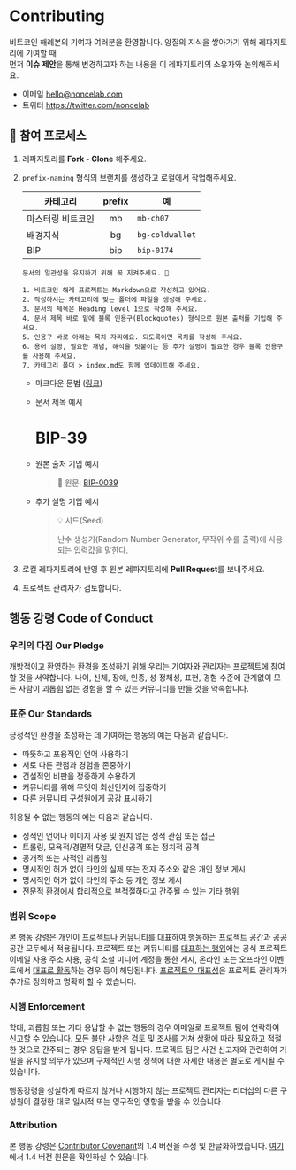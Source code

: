 # Contributing

비트코인 해례본의 기여자 여러분을 환영합니다. 양질의 지식을 쌓아가기 위해 레파지토리에 기여할 때<br>
먼저 **이슈 제안**을 통해 변경하고자 하는 내용을 이 레파지토리의 소유자와 논의해주세요.

- 이메일 hello@noncelab.com
- 트위터 https://twitter.com/noncelab

## 🧡 참여 프로세스

1.  레파지토리를 **Fork - Clone** 해주세요.
2.  `prefix-naming` 형식의 브랜치를 생성하고 로컬에서 작업해주세요.

    | 카테고리          | prefix | 예              |
    | ----------------- | :----: | --------------- |
    | 마스터링 비트코인 |   mb   | `mb-ch07`       |
    | 배경지식          |   bg   | `bg-coldwallet` |
    | BIP               |  bip   | `bip-0174`      |

    ```
    문서의 일관성을 유지하기 위해 꼭 지켜주세요. 🤙

    1. 비트코인 해례 프로젝트는 Markdown으로 작성하고 있어요.
    2. 작성하시는 카테고리에 맞는 폴더에 파일을 생성해 주세요.
    3. 문서의 제목은 Heading level 1으로 작성해 주세요.
    4. 문서 제목 바로 밑에 블록 인용구(Blockquotes) 형식으로 원본 출처를 기입해 주세요.
    5. 인용구 바로 아래는 목차 자리예요. 되도록이면 목차를 작성해 주세요.
    6. 용어 설명, 필요한 개념, 해석을 덧붙이는 등 추가 설명이 필요한 경우 블록 인용구를 사용해 주세요.
    7. 카테고리 폴더 > index.md도 함께 업데이트해 주세요.
    ```

    - 마크다운 문법 ([링크](https://www.markdownguide.org/basic-syntax/))
    - 문서 제목 예시

      # BIP-39

    - 원본 출처 기입 예시

      > 📖 원문: [BIP-0039](https://github.com/bitcoin/bips/blob/master/bip-0039.mediawiki)

    - 추가 설명 기입 예시
      > 💡 시드(Seed)
      >
      > 난수 생성기(Random Number Generator, 무작위 수를 출력)에 사용되는 입력값을 말한다.

3.  로컬 레파지토리에 반영 후 원본 레파지토리에 **Pull Request**를 보내주세요.
4.  프로젝트 관리자가 검토합니다.

## 행동 강령 Code of Conduct

### 우리의 다짐 Our Pledge

개방적이고 환영하는 환경을 조성하기 위해 우리는
기여자와 관리자는 프로젝트에 참여할 것을 서약합니다.
나이, 신체, 장애, 인종, 성 정체성, 표현, 경험 수준에 관계없이 모든 사람이 괴롭힘 없는 경험을 할 수 있는 커뮤니티를 만들 것을 약속합니다.

### 표준 Our Standards

긍정적인 환경을 조성하는 데 기여하는 행동의 예는 다음과 같습니다.

- 따뜻하고 포용적인 언어 사용하기
- 서로 다른 관점과 경험을 존중하기
- 건설적인 비판을 정중하게 수용하기
- 커뮤니티를 위해 무엇이 최선인지에 집중하기
- 다른 커뮤니티 구성원에게 공감 표시하기

허용될 수 없는 행동의 예는 다음과 같습니다.

- 성적인 언어나 이미지 사용 및 원치 않는 성적 관심 또는
  접근
- 트롤링, 모욕적/경멸적 댓글, 인신공격 또는 정치적 공격
- 공개적 또는 사적인 괴롭힘
- 명시적인 허가 없이 타인의 실제 또는 전자 주소와 같은 개인 정보 게시
- 명시적인 허가 없이 타인의 주소 등 개인 정보 게시
- 전문적 환경에서 합리적으로 부적절하다고 간주될 수 있는 기타 행위

### 범위 Scope

본 행동 강령은 개인이 프로젝트나 <U>커뮤니티를 대표하여 행동</U>하는 프로젝트 공간과 공공 공간 모두에서 적용됩니다.
프로젝트 또는 커뮤니티를 <U>대표하는 행위</U>에는 공식 프로젝트 이메일 사용 주소 사용, 공식 소셜 미디어 계정을 통한 게시, 온라인 또는 오프라인 이벤트에서 <U>대표로 활동</U>하는 경우 등이 해당됩니다. <U>프로젝트의 대표성</U>은 프로젝트 관리자가 추가로 정의하고 명확히 할 수 있습니다.

### 시행 Enforcement

학대, 괴롭힘 또는 기타 용납할 수 없는 행동의 경우 이메일로 프로젝트 팀에 연락하여 신고할 수 있습니다. 모든
불만 사항은 검토 및 조사를 거쳐 상황에 따라 필요하고 적절한 것으로 간주되는 경우 응답을 받게 됩니다.
프로젝트 팀은 사건 신고자와 관련하여 기밀을 유지할 의무가 있으며 구체적인 시행 정책에 대한 자세한 내용은 별도로 게시될 수 있습니다.

행동강령을 성실하게 따르지 않거나 시행하지 않는 프로젝트 관리자는 리더십의 다른 구성원이 결정한 대로 일시적 또는 영구적인 영향을 받을 수 있습니다.

### Attribution

본 행동 강령은 [Contributor Covenant][homepage]의 1.4 버전을 수정 및 한글화하였습니다. [여기][version]에서 1.4 버전 원문을 확인하실 수 있습니다.

[homepage]: http://contributor-covenant.org
[version]: http://contributor-covenant.org/version/1/4/
